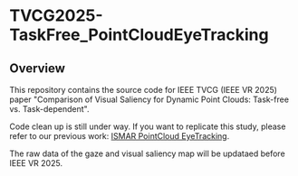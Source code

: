 # TVCG2025-TaskFree_PointCloudEyeTracking
## Overview

This repository contains the source code for IEEE TVCG (IEEE VR 2025) paper "Comparison of Visual Saliency for Dynamic Point Clouds: Task-free vs. Task-dependent".

Code clean up is still under way. If you want to replicate this study, please refer to our previous work: [ISMAR PointCloud EyeTracking](https://github.com/cwi-dis/ISMAR_PointCloud_EyeTracking).

The raw data of the gaze and visual saliency map will be updataed before IEEE VR 2025.

